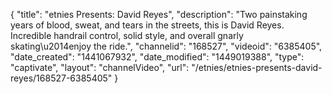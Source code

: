 {
    "title": "etnies Presents: David Reyes",
    "description": "Two painstaking years of blood, sweat, and tears in the streets, this is David Reyes. Incredible handrail control, solid style, and overall gnarly skating\u2014enjoy the ride.",
    "channelid": "168527",
    "videoid": "6385405",
    "date_created": "1441067932",
    "date_modified": "1449019388",
    "type": "captivate",
    "layout": "channelVideo",
    "url": "\/etnies\/etnies-presents-david-reyes\/168527-6385405"
}